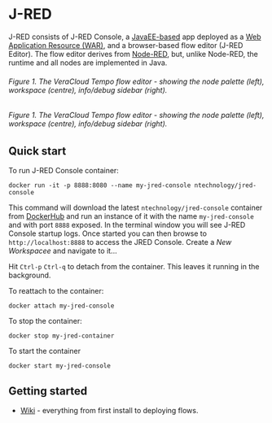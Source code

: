 # J-RED

J-RED consists of J-RED Console, a [JavaEE-based](http://www.oracle.com/technetwork/java/javaee/overview/index.html) app deployed as a [Web Application Resource (WAR)](https://en.wikipedia.org/wiki/WAR_(file_format)), and a browser-based flow editor (J-RED Editor). The flow editor derives from [Node-RED](https://nodered.org), but, unlike Node-RED, the runtime and all nodes are implemented in Java.

[](https://github.com/nephele-tech/j-red/wiki/images/jred-console.png)
###### Figure 1. The VeraCloud _Tempo_ flow editor - showing the node palette (left), workspace (centre), info/debug sidebar (right).

[](https://github.com/nephele-tech/j-red/wiki/images/jred-editor.png)
###### Figure 1. The VeraCloud _Tempo_ flow editor - showing the node palette (left), workspace (centre), info/debug sidebar (right).

## Quick start

To run J-RED Console container:

```
docker run -it -p 8888:8080 --name my-jred-console ntechnology/jred-console
```

This command will download the latest `ntechnology/jred-console` container from [DockerHub](https://cloud.docker.com/repository/docker/ntechnology/jred-console) and run an instance of it with the name `my-jred-console` and with port `8888` exposed. In the terminal window you will see J-RED Console startup logs. Once started you can then browse to `http://localhost:8888` to access the JRED Console. Create a _New Workspacee_ and navigate to it...

Hit `Ctrl-p` `Ctrl-q` to detach from the container. This leaves it running in the background.

To reattach to the container:

```
docker attach my-jred-console
```

To stop the container:

```
docker stop my-jred-container
```

To start the container

```
docker start my-jred-console
```

## Getting started

 * [Wiki](https://github.com/nephele-tech/j-red/wiki) - everything from first install to deploying flows.
